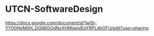 # UTCN-SoftwareDesign



https://docs.google.com/document/d/1wjSr-YY00HpM0H_DG66GOdNzXHMiwlxlEpYRPLdhOFU/edit?usp=sharing
